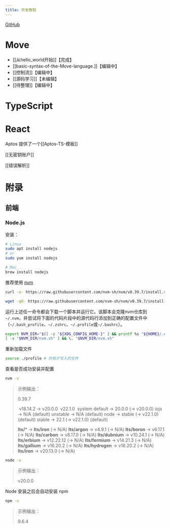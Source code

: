 ```yaml
---
title: 开发教程
---
```

[GitHub](https://github.com/caoyang2002/aptos_mvoe-learning)

# Move
- [[从hello_world开始]]【完成】
- [[basic-syntax-of-the-Move-language.]]【编辑中】
- [[控制流]]【编辑中】
- [[源码学习]]【未编辑】
- [[待整理]]【编辑中】

# TypeScript


# React

Aptos 提供了一个[[Aptos-TS-模板]]

[[无密钥账户]]




[[错误解析]]


# 附录

## 前端

### Node.js

安装：

```bash
# Linux
sudo apt install nodejs
# or
sudo yum install nodejs

# Mac
brew install nodejs
```

推荐使用 [nvm](https://github.com/nvm-sh/nvm)

```bash
curl -o- https://raw.githubusercontent.com/nvm-sh/nvm/v0.39.7/install.sh | bash
```

```bash
wget -qO- https://raw.githubusercontent.com/nvm-sh/nvm/v0.39.7/install.sh | bash
```
运行上述任一命令都会下载一个脚本并运行它。该脚本会克隆nvm仓库到`~/.nvm`，并尝试将下面的代码片段中的源代码行添加到正确的配置文件中（`~/.bash_profile`、`~/.zshrc`、`~/.profile`或`~/.bashrc`）。

```bash
export NVM_DIR="$([ -z "${XDG_CONFIG_HOME-}" ] && printf %s "${HOME}/.nvm" || printf %s "${XDG_CONFIG_HOME}/nvm")"
[ -s "$NVM_DIR/nvm.sh" ] && \. "$NVM_DIR/nvm.sh"
```

重新加载文件

```bash
source ./profile # 你刚才写入的文件
```

查看是否成功安装并配置

```bash
nvm -v  
```

>示例输出：
>
>0.39.7
>
>​        v18.14.2
>->   v20.0.0
>​        v22.1.0
>​         system
>default -> 20.0.0 (-> v20.0.0)
>iojs -> N/A (default)
>unstable -> N/A (default)
>node -> stable (-> v22.1.0) (default)
>stable -> 22.1 (-> v22.1.0) (default)
>
>**lts/*** -> **lts/iron** (-> N/A)
>**lts/argon** -> v4.9.1 (-> N/A)
>**lts/boron** -> v6.17.1 (-> N/A)
>**lts/carbon** -> v8.17.0 (-> N/A)
>**lts/dubnium** -> v10.24.1 (-> N/A)
>**lts/erbium** -> v12.22.12 (-> N/A)
>**lts/fermium** -> v14.21.3 (-> N/A)
>**lts/gallium** -> v16.20.2 (-> N/A)
>**lts/hydrogen** -> v18.20.2 (-> N/A)
>**lts/iron** -> v20.13.0 (-> N/A)


```bash
node -v
```

> 示例输出：
> 
> v20.0.0

Node 安装之后会自动安装 npm

```bash
npm -v
```

> 示例输出：
> 
> 9.6.4



